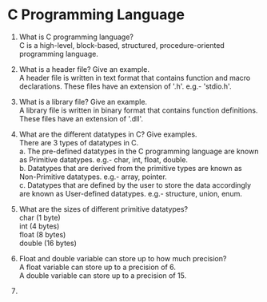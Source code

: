 # C Programming Language

1. What is C programming language?  
   C is a high-level, block-based, structured, procedure-oriented programming language.
   
2. What is a header file? Give an example.  
   A header file is written in text format that contains function and macro declarations. These files have an extension of '.h'. e.g.- 'stdio.h'.  

3. What is a library file? Give an example.  
   A library file is written in binary format that contains function definitions. These files have an extension of '.dll'.

4. What are the different datatypes in C? Give examples.  
   There are 3 types of datatypes in C.  
   a. The pre-defined datatypes in the C programming language are known as Primitive datatypes. e.g.- char, int, float, double.  
   b. Datatypes that are derived from the primitive types are known as Non-Primitive datatypes. e.g.- array, pointer.  
   c. Datatypes that are defined by the user to store the data accordingly are known as User-defined datatypes. e.g.- structure, union, enum.  

5. What are the sizes of different primitive datatypes?  
   char (1 byte)  
   int (4 bytes)  
   float (8 bytes)  
   double (16 bytes)  

6. Float and double variable can store up to how much precision?  
   A float variable can store up to a precision of 6.  
   A double variable can store up to a precision of 15.

7. 
